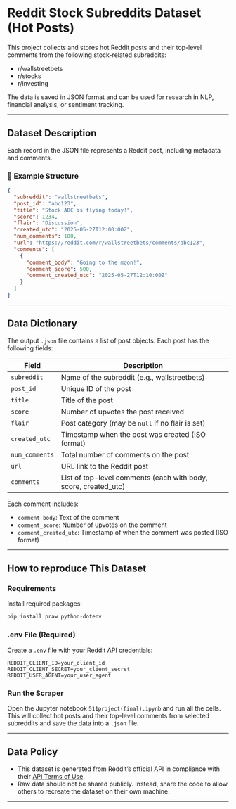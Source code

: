 
# Reddit Stock Subreddits Dataset (Hot Posts)

This project collects and stores hot Reddit posts and their top-level comments from the following stock-related subreddits:

- r/wallstreetbets
- r/stocks
- r/investing

The data is saved in JSON format and can be used for research in NLP, financial analysis, or sentiment tracking.

---

## Dataset Description

Each record in the JSON file represents a Reddit post, including metadata and comments.

### 🔹 Example Structure

```json
{
  "subreddit": "wallstreetbets",
  "post_id": "abc123",
  "title": "Stock ABC is flying today!",
  "score": 1234,
  "flair": "Discussion",
  "created_utc": "2025-05-27T12:00:00Z",
  "num_comments": 100,
  "url": "https://reddit.com/r/wallstreetbets/comments/abc123",
  "comments": [
    {
      "comment_body": "Going to the moon!",
      "comment_score": 500,
      "comment_created_utc": "2025-05-27T12:10:00Z"
    }
  ]
}
```
---

## Data Dictionary

The output `.json` file contains a list of post objects. Each post has the following fields:

| Field         | Description                                         |
|---------------|-----------------------------------------------------|
| `subreddit`   | Name of the subreddit (e.g., wallstreetbets)       |
| `post_id`     | Unique ID of the post                              |
| `title`       | Title of the post                                  |
| `score`       | Number of upvotes the post received                |
| `flair`       | Post category (may be `null` if no flair is set)   |
| `created_utc` | Timestamp when the post was created (ISO format)   |
| `num_comments`| Total number of comments on the post               |
| `url`         | URL link to the Reddit post                        |
| `comments`    | List of top-level comments (each with body, score, created_utc) |

Each comment includes:
- `comment_body`: Text of the comment  
- `comment_score`: Number of upvotes on the comment  
- `comment_created_utc`: Timestamp of when the comment was posted (ISO format)
---

## How to reproduce This Dataset

### Requirements

Install required packages:

```bash
pip install praw python-dotenv
```

### .env File (Required)

Create a `.env` file with your Reddit API credentials:

```
REDDIT_CLIENT_ID=your_client_id
REDDIT_CLIENT_SECRET=your_client_secret
REDDIT_USER_AGENT=your_user_agent
```

### Run the Scraper

Open the Jupyter notebook `511project(final).ipynb` and run all the cells. This will collect hot posts and their top-level comments from selected subreddits and save the data into a `.json` file.

---

## Data Policy

- This dataset is generated from Reddit’s official API in compliance with their [API Terms of Use](https://redditinc.com/policies/data-api-terms).
- Raw data should not be shared publicly. Instead, share the code to allow others to recreate the dataset on their own machine.

---
